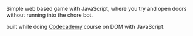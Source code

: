 Simple web based game with JavaScript, where you try and open doors without running into the chore bot.

built while doing <a href="https://www.codecademy.com" target="_blank">Codecademy</a> course on DOM with JavaScript.
